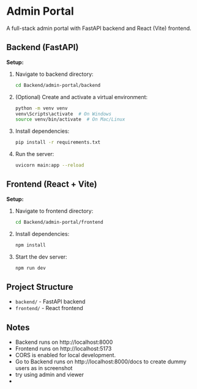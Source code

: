 # Admin Portal

A full-stack admin portal with FastAPI backend and React (Vite) frontend.

## Backend (FastAPI)

**Setup:**
1. Navigate to backend directory:
   ```sh
   cd Backend/admin-portal/backend
   ```
2. (Optional) Create and activate a virtual environment:
   ```sh
   python -m venv venv
   venv\Scripts\activate  # On Windows
   source venv/bin/activate  # On Mac/Linux
   ```
3. Install dependencies:
   ```sh
   pip install -r requirements.txt
   ```
4. Run the server:
   ```sh
   uvicorn main:app --reload
   ```

## Frontend (React + Vite)

**Setup:**
1. Navigate to frontend directory:
   ```sh
   cd Backend/admin-portal/frontend
   ```
2. Install dependencies:
   ```sh
   npm install
   ```
3. Start the dev server:
   ```sh
   npm run dev
   ```

## Project Structure
- `backend/` - FastAPI backend
- `frontend/` - React frontend

## Notes
- Backend runs on http://localhost:8000
- Frontend runs on http://localhost:5173
- CORS is enabled for local development.
- Go to Backend runs on http://localhost:8000/docs to create dummy users as in screenshot
- try using admin and viewer
- 
